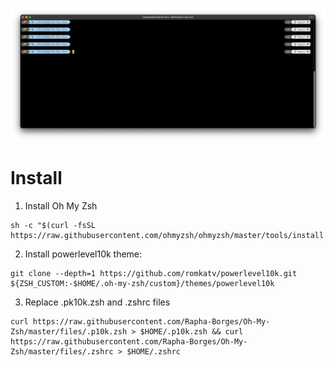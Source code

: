 ![Terminal ScreenShot](https://github.com/Rapha-Borges/Oh-My-Zsh/blob/main/img/ScreenShot%20.png)

# Install

1. Install Oh My Zsh
```
sh -c "$(curl -fsSL https://raw.githubusercontent.com/ohmyzsh/ohmyzsh/master/tools/install.sh)"
```
2. Install powerlevel10k theme:
```
git clone --depth=1 https://github.com/romkatv/powerlevel10k.git ${ZSH_CUSTOM:-$HOME/.oh-my-zsh/custom}/themes/powerlevel10k
```
3. Replace .pk10k.zsh and .zshrc files
```
curl https://raw.githubusercontent.com/Rapha-Borges/Oh-My-Zsh/master/files/.p10k.zsh > $HOME/.p10k.zsh && curl https://raw.githubusercontent.com/Rapha-Borges/Oh-My-Zsh/master/files/.zshrc > $HOME/.zshrc
